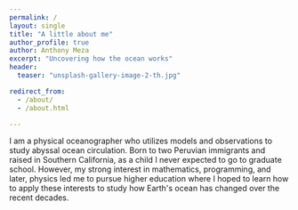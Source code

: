 ```yaml
---
permalink: /
layout: single 
title: "A little about me"
author_profile: true
author: Anthony Meza
excerpt: "Uncovering how the ocean works"
header:
  teaser: "unsplash-gallery-image-2-th.jpg"

redirect_from: 
  - /about/
  - /about.html

---
```


I am a physical oceanographer who utilizes models and observations to study abyssal ocean circulation. Born to two Peruvian immigrants and raised in Southern California, as a child I never expected to go to graduate school. However, my strong interest in mathematics, programming, and later, physics led me to pursue higher education where I hoped to learn how to apply these interests to study how Earth's ocean has changed over the recent decades. 

